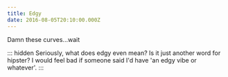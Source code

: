 ```yaml
---
title: Edgy
date: 2016-08-05T20:10:00.000Z
---
```


Damn these curves...wait

::: hidden
Seriously, what does edgy even mean? Is it just another word for hipster? I would feel bad if someone said I'd have 'an edgy vibe or whatever'.
:::